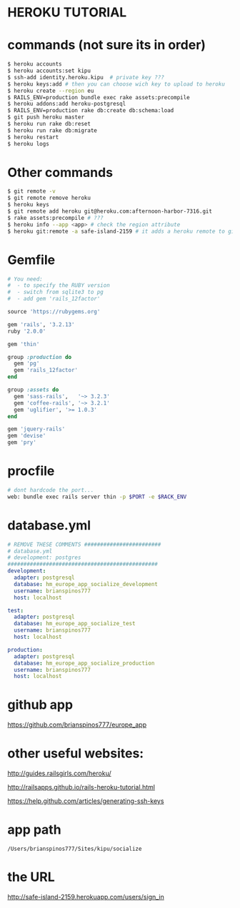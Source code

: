 # HEROKU TUTORIAL

# commands (not sure its in order)
```bash
$ heroku accounts
$ heroku accounts:set kipu
$ ssh-add identity.heroku.kipu  # private key ???
$ heroku keys:add # then you can choose wich key to upload to heroku
$ heroku create --region eu
$ RAILS_ENV=production bundle exec rake assets:precompile
$ heroku addons:add heroku-postgresql
$ RAILS_ENV=production rake db:create db:schema:load
$ git push heroku master
$ heroku run rake db:reset
$ heroku run rake db:migrate
$ heroku restart
$ heroku logs
```

# Other commands
```bash
$ git remote -v
$ git remote remove heroku
$ heroku keys
$ git remote add heroku git@heroku.com:afternoon-harbor-7316.git
$ rake assets:precompile # ???
$ heroku info --app <app> # check the region attribute
$ heroku git:remote -a safe-island-2159 # it adds a heroku remote to git ???
```
# Gemfile
```ruby
# You need:
#  - to specify the RUBY version
#  - switch from sqlite3 to pg
#  - add gem 'rails_12factor'

source 'https://rubygems.org'

gem 'rails', '3.2.13'
ruby '2.0.0'

gem 'thin'

group :production do
  gem 'pg'
  gem 'rails_12factor'
end

group :assets do
  gem 'sass-rails',   '~> 3.2.3'
  gem 'coffee-rails', '~> 3.2.1'
  gem 'uglifier', '>= 1.0.3'
end

gem 'jquery-rails'
gem 'devise'
gem 'pry'
```
# procfile
```bash
# dont hardcode the port...
web: bundle exec rails server thin -p $PORT -e $RACK_ENV
```

# database.yml
```yaml
# REMOVE THESE COMMENTS ########################
# database.yml
# development: postgres
###############################################
development:
  adapter: postgresql
  database: hm_europe_app_socialize_development
  username: brianspinos777
  host: localhost

test:
  adapter: postgresql
  database: hm_europe_app_socialize_test
  username: brianspinos777
  host: localhost

production:
  adapter: postgresql
  database: hm_europe_app_socialize_production
  username: brianspinos777
  host: localhost
```

# github app

https://github.com/brianspinos777/europe_app

# other useful websites:

http://guides.railsgirls.com/heroku/

http://railsapps.github.io/rails-heroku-tutorial.html

https://help.github.com/articles/generating-ssh-keys

# app path

`/Users/brianspinos777/Sites/kipu/socialize`

# the URL

http://safe-island-2159.herokuapp.com/users/sign_in
